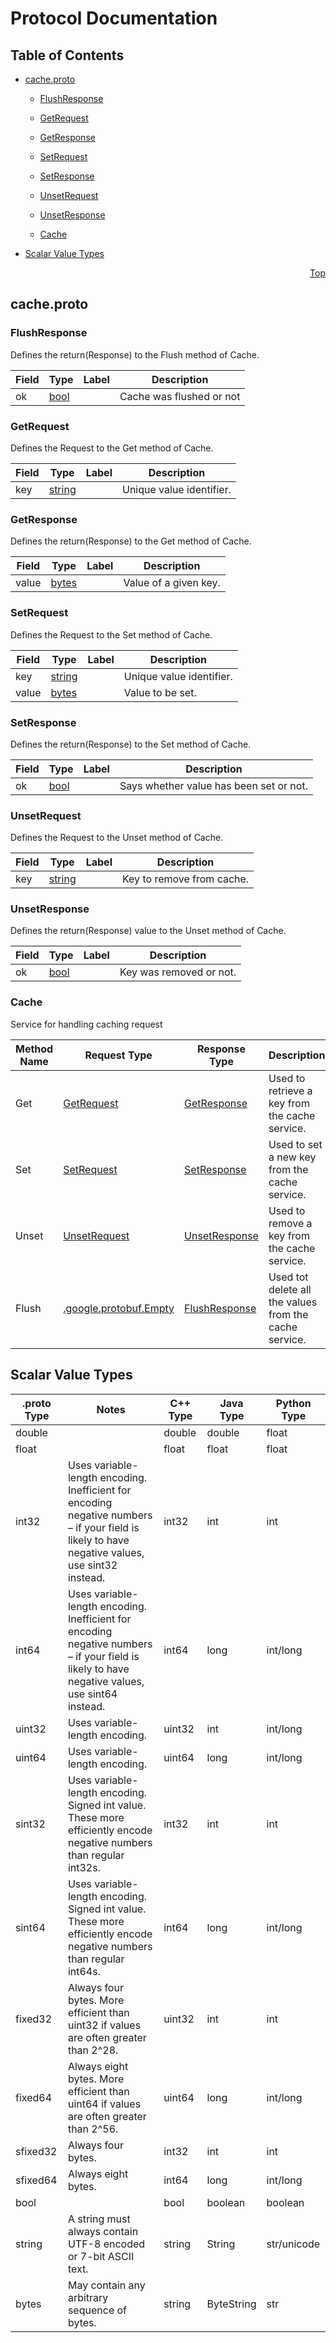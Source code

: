 # Protocol Documentation
<a name="top"/>

## Table of Contents

- [cache.proto](#cache.proto)
    - [FlushResponse](#cache.FlushResponse)
    - [GetRequest](#cache.GetRequest)
    - [GetResponse](#cache.GetResponse)
    - [SetRequest](#cache.SetRequest)
    - [SetResponse](#cache.SetResponse)
    - [UnsetRequest](#cache.UnsetRequest)
    - [UnsetResponse](#cache.UnsetResponse)
  
  
  
    - [Cache](#cache.Cache)
  

- [Scalar Value Types](#scalar-value-types)



<a name="cache.proto"/>
<p align="right"><a href="#top">Top</a></p>

## cache.proto



<a name="cache.FlushResponse"/>

### FlushResponse
Defines the return(Response) to the Flush method of Cache.


| Field | Type | Label | Description |
| ----- | ---- | ----- | ----------- |
| ok | [bool](#bool) |  | Cache was flushed or not |






<a name="cache.GetRequest"/>

### GetRequest
Defines the Request to the Get method of Cache.


| Field | Type | Label | Description |
| ----- | ---- | ----- | ----------- |
| key | [string](#string) |  | Unique value identifier. |






<a name="cache.GetResponse"/>

### GetResponse
Defines the return(Response) to the Get method of Cache.


| Field | Type | Label | Description |
| ----- | ---- | ----- | ----------- |
| value | [bytes](#bytes) |  | Value of a given key. |






<a name="cache.SetRequest"/>

### SetRequest
Defines the Request to the Set method of Cache.


| Field | Type | Label | Description |
| ----- | ---- | ----- | ----------- |
| key | [string](#string) |  | Unique value identifier. |
| value | [bytes](#bytes) |  | Value to be set. |






<a name="cache.SetResponse"/>

### SetResponse
Defines the return(Response) to the Set method of Cache.


| Field | Type | Label | Description |
| ----- | ---- | ----- | ----------- |
| ok | [bool](#bool) |  | Says whether value has been set or not. |






<a name="cache.UnsetRequest"/>

### UnsetRequest
Defines the Request to the Unset method of Cache.


| Field | Type | Label | Description |
| ----- | ---- | ----- | ----------- |
| key | [string](#string) |  | Key to remove from cache. |






<a name="cache.UnsetResponse"/>

### UnsetResponse
Defines the return(Response) value to the Unset method of Cache.


| Field | Type | Label | Description |
| ----- | ---- | ----- | ----------- |
| ok | [bool](#bool) |  | Key was removed or not. |





 

 

 


<a name="cache.Cache"/>

### Cache
Service for handling caching request

| Method Name | Request Type | Response Type | Description |
| ----------- | ------------ | ------------- | ------------|
| Get | [GetRequest](#cache.GetRequest) | [GetResponse](#cache.GetRequest) | Used to retrieve a key from the cache service. |
| Set | [SetRequest](#cache.SetRequest) | [SetResponse](#cache.SetRequest) | Used to set a new key from the cache service. |
| Unset | [UnsetRequest](#cache.UnsetRequest) | [UnsetResponse](#cache.UnsetRequest) | Used to remove a key from the cache service. |
| Flush | [.google.protobuf.Empty](#google.protobuf.Empty) | [FlushResponse](#google.protobuf.Empty) | Used tot delete all the values from the cache service. |

 



## Scalar Value Types

| .proto Type | Notes | C++ Type | Java Type | Python Type |
| ----------- | ----- | -------- | --------- | ----------- |
| <a name="double" /> double |  | double | double | float |
| <a name="float" /> float |  | float | float | float |
| <a name="int32" /> int32 | Uses variable-length encoding. Inefficient for encoding negative numbers – if your field is likely to have negative values, use sint32 instead. | int32 | int | int |
| <a name="int64" /> int64 | Uses variable-length encoding. Inefficient for encoding negative numbers – if your field is likely to have negative values, use sint64 instead. | int64 | long | int/long |
| <a name="uint32" /> uint32 | Uses variable-length encoding. | uint32 | int | int/long |
| <a name="uint64" /> uint64 | Uses variable-length encoding. | uint64 | long | int/long |
| <a name="sint32" /> sint32 | Uses variable-length encoding. Signed int value. These more efficiently encode negative numbers than regular int32s. | int32 | int | int |
| <a name="sint64" /> sint64 | Uses variable-length encoding. Signed int value. These more efficiently encode negative numbers than regular int64s. | int64 | long | int/long |
| <a name="fixed32" /> fixed32 | Always four bytes. More efficient than uint32 if values are often greater than 2^28. | uint32 | int | int |
| <a name="fixed64" /> fixed64 | Always eight bytes. More efficient than uint64 if values are often greater than 2^56. | uint64 | long | int/long |
| <a name="sfixed32" /> sfixed32 | Always four bytes. | int32 | int | int |
| <a name="sfixed64" /> sfixed64 | Always eight bytes. | int64 | long | int/long |
| <a name="bool" /> bool |  | bool | boolean | boolean |
| <a name="string" /> string | A string must always contain UTF-8 encoded or 7-bit ASCII text. | string | String | str/unicode |
| <a name="bytes" /> bytes | May contain any arbitrary sequence of bytes. | string | ByteString | str |

